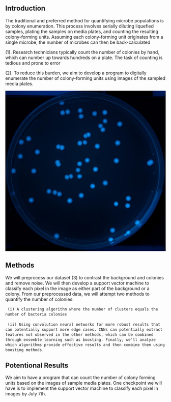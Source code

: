 ## Introduction


The traditional and preferred method for quantifying microbe populations is by colony enumeration. This process involves serially diluting liquefied samples, plating the samples on media plates, and counting the resulting colony-forming units. Assuming each colony-forming unit originates from a single microbe, the number of microbes can then be back-calculated 

(1).  Research technicians typically count the number of colonies by hand, which can number up towards hundreds on a plate. The task of counting is tedious and prone to error 

(2). To reduce this burden, we aim to develop a program to digitally enumerate the number of colony-forming units using images of the sampled media plates.

![image](images/github-image.jpg)

## Methods

We will preprocess our dataset (3) to contrast the background and colonies and remove noise. We will then develop a support vector machine to classify each pixel in the image as either part of the background or a colony. From our preprocessed data, we will attempt two methods to quantify the number of colonies: 

     (i) A clustering algorithm where the number of clusters equals the number of bacteria colonies 
     
     (ii) Using convolution neural networks for more robust results that can potentially support more edge cases. CNNs can potentially extract features not observed in the other methods, which can be combined through ensemble learning such as boosting. Finally, we'll analyze which algorithms provide effective results and then combine them using boosting methods. 

## Potentional Results

We aim to have a program that can count the number of colony forming units based on the images of sample media plates. One checkpoint we will have is to implement the support vector machine to classify each pixel in images by July 7th. 

